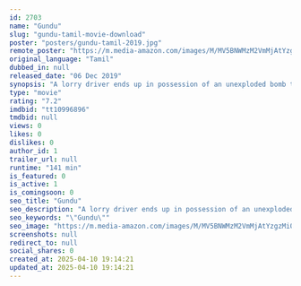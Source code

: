 ```yaml
---
id: 2703
name: "Gundu"
slug: "gundu-tamil-movie-download"
poster: "posters/gundu-tamil-2019.jpg"
remote_poster: "https://m.media-amazon.com/images/M/MV5BNWMzM2VmMjAtYzgzMi00ZmQ0LWExODgtOGVkNDJmNmIyNjI4XkEyXkFqcGdeQXVyMTEzNzg0Mjkx._V1_SX300.jpg"
original_language: "Tamil"
dubbed_in: null
released_date: "06 Dec 2019"
synopsis: "A lorry driver ends up in possession of an unexploded bomb that is being sought after by both the cops and pro-peace activists."
type: "movie"
rating: "7.2"
imdbid: "tt10996896"
tmdbid: null
views: 0
likes: 0
dislikes: 0
author_id: 1
trailer_url: null
runtime: "141 min"
is_featured: 0
is_active: 1
is_comingsoon: 0
seo_title: "Gundu"
seo_description: "A lorry driver ends up in possession of an unexploded bomb that is being sought after by both the cops and pro-peace activists."
seo_keywords: "\"Gundu\""
seo_image: "https://m.media-amazon.com/images/M/MV5BNWMzM2VmMjAtYzgzMi00ZmQ0LWExODgtOGVkNDJmNmIyNjI4XkEyXkFqcGdeQXVyMTEzNzg0Mjkx._V1_SX300.jpg"
screenshots: null
redirect_to: null
social_shares: 0
created_at: 2025-04-10 19:14:21
updated_at: 2025-04-10 19:14:21
---
```


